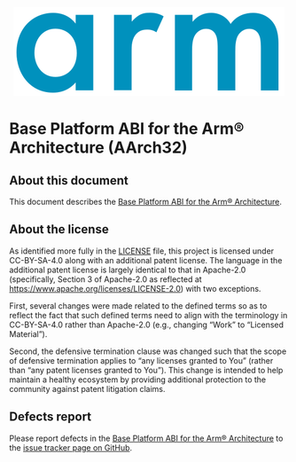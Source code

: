 <div align="center">
   <img src="Arm_logo_blue_RGB.svg" />
</div>

# Base Platform ABI for the Arm® Architecture (AArch32)


## About this document

This document describes the [Base Platform ABI for the Arm®
Architecture](bpabi32.rst).

## About the license

As identified more fully in the [LICENSE](LICENSE) file, this project
is licensed under CC-BY-SA-4.0 along with an additional patent
license.  The language in the additional patent license is largely
identical to that in Apache-2.0 (specifically, Section 3 of Apache-2.0
as reflected at https://www.apache.org/licenses/LICENSE-2.0) with two
exceptions.

First, several changes were made related to the defined terms so as to
reflect the fact that such defined terms need to align with the
terminology in CC-BY-SA-4.0 rather than Apache-2.0 (e.g., changing
“Work” to “Licensed Material”).

Second, the defensive termination clause was changed such that the
scope of defensive termination applies to “any licenses granted to
You” (rather than “any patent licenses granted to You”).  This change
is intended to help maintain a healthy ecosystem by providing
additional protection to the community against patent litigation
claims.

## Defects report

Please report defects in the [Base Platform ABI for the Arm®
Architecture](bpabi32.rst) to the [issue tracker page on
GitHub](https://github.com/ARM-software/abi-aa/issues).
